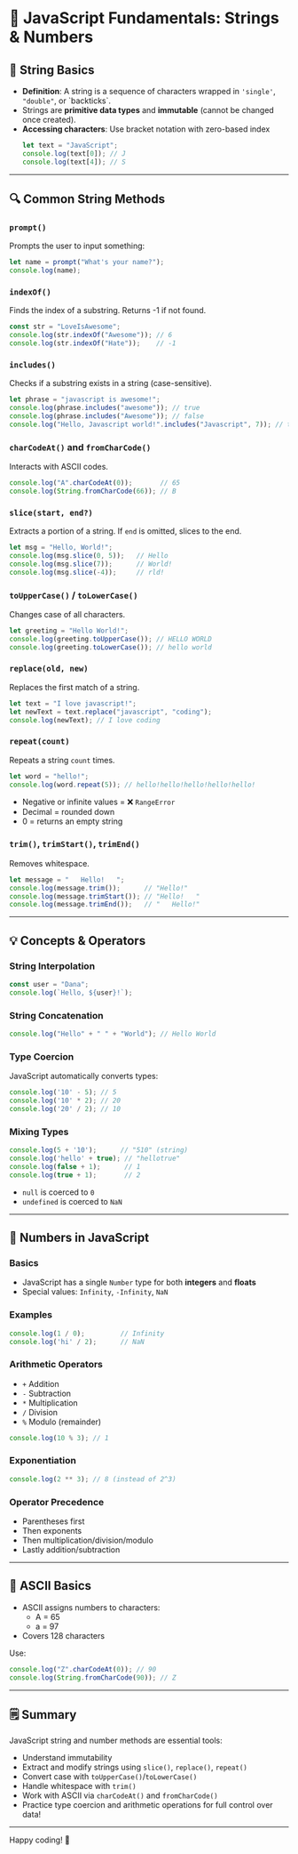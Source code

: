 # 📘 JavaScript Fundamentals: Strings & Numbers

## 📌 String Basics
- **Definition**: A string is a sequence of characters wrapped in `'single'`, `"double"`, or \`backticks\`.  
- Strings are **primitive data types** and **immutable** (cannot be changed once created).
- **Accessing characters**: Use bracket notation with zero-based index  
  ```js
  let text = "JavaScript";
  console.log(text[0]); // J
  console.log(text[4]); // S
  ```

---

## 🔍 Common String Methods

### `prompt()`
Prompts the user to input something:
```js
let name = prompt("What's your name?");
console.log(name);
```

### `indexOf()`
Finds the index of a substring. Returns -1 if not found.
```js
const str = "LoveIsAwesome";
console.log(str.indexOf("Awesome")); // 6
console.log(str.indexOf("Hate"));    // -1
```

### `includes()`
Checks if a substring exists in a string (case-sensitive).
```js
let phrase = "javascript is awesome!";
console.log(phrase.includes("awesome")); // true
console.log(phrase.includes("Awesome")); // false
console.log("Hello, Javascript world!".includes("Javascript", 7)); // true
```

### `charCodeAt()` and `fromCharCode()`
Interacts with ASCII codes.
```js
console.log("A".charCodeAt(0));       // 65
console.log(String.fromCharCode(66)); // B
```

### `slice(start, end?)`
Extracts a portion of a string. If `end` is omitted, slices to the end.
```js
let msg = "Hello, World!";
console.log(msg.slice(0, 5));   // Hello
console.log(msg.slice(7));      // World!
console.log(msg.slice(-4));     // rld!
```

### `toUpperCase()` / `toLowerCase()`
Changes case of all characters.
```js
let greeting = "Hello World!";
console.log(greeting.toUpperCase()); // HELLO WORLD
console.log(greeting.toLowerCase()); // hello world
```

### `replace(old, new)`
Replaces the first match of a string.
```js
let text = "I love javascript!";
let newText = text.replace("javascript", "coding");
console.log(newText); // I love coding
```

### `repeat(count)`
Repeats a string `count` times.
```js
let word = "hello!";
console.log(word.repeat(5)); // hello!hello!hello!hello!hello!
```

- Negative or infinite values = ❌ `RangeError`
- Decimal = rounded down
- 0 = returns an empty string

### `trim()`, `trimStart()`, `trimEnd()`
Removes whitespace.
```js
let message = "   Hello!   ";
console.log(message.trim());      // "Hello!"
console.log(message.trimStart()); // "Hello!   "
console.log(message.trimEnd());   // "   Hello!"
```

---

## 💡 Concepts & Operators

### String Interpolation
```js
const user = "Dana";
console.log(`Hello, ${user}!`);
```

### String Concatenation
```js
console.log("Hello" + " " + "World"); // Hello World
```

### Type Coercion
JavaScript automatically converts types:
```js
console.log('10' - 5); // 5
console.log('10' * 2); // 20
console.log('20' / 2); // 10
```

### Mixing Types
```js
console.log(5 + '10');      // "510" (string)
console.log('hello' + true); // "hellotrue"
console.log(false + 1);      // 1
console.log(true + 1);       // 2
```

- `null` is coerced to `0`
- `undefined` is coerced to `NaN`

---

## 🔢 Numbers in JavaScript

### Basics
- JavaScript has a single `Number` type for both **integers** and **floats**
- Special values: `Infinity`, `-Infinity`, `NaN`

### Examples
```js
console.log(1 / 0);         // Infinity
console.log('hi' / 2);      // NaN
```

### Arithmetic Operators
- `+` Addition  
- `-` Subtraction  
- `*` Multiplication  
- `/` Division  
- `%` Modulo (remainder)

```js
console.log(10 % 3); // 1
```

### Exponentiation
```js
console.log(2 ** 3); // 8 (instead of 2^3)
```

### Operator Precedence
- Parentheses first
- Then exponents
- Then multiplication/division/modulo
- Lastly addition/subtraction

---

## 🧠 ASCII Basics
- ASCII assigns numbers to characters:
  - A = 65
  - a = 97
- Covers 128 characters

Use:
```js
console.log("Z".charCodeAt(0)); // 90
console.log(String.fromCharCode(90)); // Z
```

---

## 🗒 Summary
JavaScript string and number methods are essential tools:
- Understand immutability
- Extract and modify strings using `slice()`, `replace()`, `repeat()`
- Convert case with `toUpperCase()`/`toLowerCase()`
- Handle whitespace with `trim()`
- Work with ASCII via `charCodeAt()` and `fromCharCode()`
- Practice type coercion and arithmetic operations for full control over data!

---

Happy coding! 🚀
